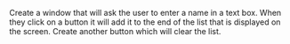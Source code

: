 Create a window that will ask the user to enter a name in a text box. When they click on a button it will add it to the end of the list that is displayed on the screen. Create another button which will clear the list.
